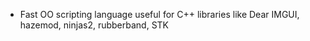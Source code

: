 - Fast OO scripting language useful for C++ libraries like Dear IMGUI, hazemod, ninjas2, rubberband, STK